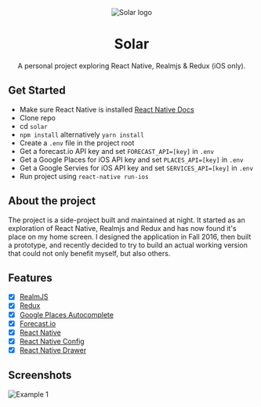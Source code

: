 <div align="center">
  <img alt="Solar logo" src="https://raw.githubusercontent.com/Thomas0c/solar-weather/master/ios/solar_logo_updated.png" />
  <h1>
    Solar
  </h1>
  <p>
   A personal project exploring React Native, Realmjs & Redux (iOS only).
  </p>
</div>

## Get Started
- Make sure React Native is installed [React Native Docs](https://facebook.github.io/react-native/docs/getting-started.html)
- Clone repo
- cd `solar`
- `npm install` alternatively `yarn install`
- Create a `.env` file in the project root
- Get a forecast.io API key and set `FORECAST_API=[key]` in `.env`
- Get a Google Places for iOS API key and set `PLACES_API=[key]` in `.env`
- Get a Google Servies for iOS API key and set `SERVICES_API=[key]` in `.env`
- Run project using `react-native run-ios`

## About the project
The project is a side-project built and maintained at night. It started as an exploration of React Native, Realmjs and Redux and has now found it's place on my home screen. I designed the application in Fall 2016, then built a prototype, and recently decided to try to build an actual working version that could not only benefit myself, but also others.

## Features
- [x] [RealmJS](https://github.com/realm/realm-js)
- [x] [Redux](https://github.com/reactjs/redux)
- [x] [Google Places Autocomplete](https://developers.google.com/places/web-service/autocomplete)
- [x] [Forecast.io](http://expressjs.com/)
- [x] [React Native](https://facebook.github.io/react-native/)
- [x] [React Native Config](https://github.com/luggit/react-native-config)
- [x] [React Native Drawer](https://github.com/root-two/react-native-drawer)

## Screenshots
![Example 1](https://raw.githubusercontent.com/Thomas0c/solar-weather/master/screenshot_1.jpg)
